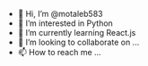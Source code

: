 - 👋 Hi, I’m @motaleb583
- 👀 I’m interested in Python
- 🌱 I’m currently learning React.js
- 💞️ I’m looking to collaborate on ...
- 📫 How to reach me ...

<!---
motaleb583/motaleb583 is a ✨ special ✨ repository because its `README.md` (this file) appears on your GitHub profile.
You can click the Preview link to take a look at your changes.
--->
